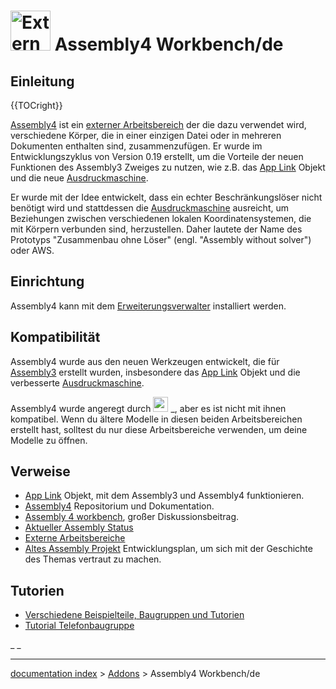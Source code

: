 # <img alt="External workbench icon" src=images/Assembly4_workbench_icon.svg  style="width:64px;"> Assembly4 Workbench/de

## Einleitung


{{TOCright}}

[Assembly4](Assembly4_Workbench/de.md) ist ein [externer Arbeitsbereich](external_workbenches/de.md) der die dazu verwendet wird, verschiedene Körper, die in einer einzigen Datei oder in mehreren Dokumenten enthalten sind, zusammenzufügen. Er wurde im Entwicklungszyklus von Version 0.19 erstellt, um die Vorteile der neuen Funktionen des Assembly3 Zweiges zu nutzen, wie z.B. das [App Link](App_Link/de.md) Objekt und die neue [Ausdruckmaschine](expressions/de.md).

Er wurde mit der Idee entwickelt, dass ein echter Beschränkungslöser nicht benötigt wird und stattdessen die [Ausdruckmaschine](expressions.md) ausreicht, um Beziehungen zwischen verschiedenen lokalen Koordinatensystemen, die mit Körpern verbunden sind, herzustellen. Daher lautete der Name des Prototyps \"Zusammenbau ohne Löser\" (engl. \"Assembly without solver\") oder AWS.

## Einrichtung

Assembly4 kann mit dem [Erweiterungsverwalter](Std_AddonMgr/de.md) installiert werden.

## Kompatibilität

Assembly4 wurde aus den neuen Werkzeugen entwickelt, die für [Assembly3](Assembly3_Workbench/de.md) erstellt wurden, insbesondere das [App Link](App_Link/de.md) Objekt und die verbesserte [Ausdruckmaschine](expressions/de.md).

Assembly4 wurde angeregt durch <img alt="" src=images/A2p_workbench.svg  style="width:24px;"> _, aber es ist nicht mit ihnen kompatibel. Wenn du ältere Modelle in diesen beiden Arbeitsbereichen erstellt hast, solltest du nur diese Arbeitsbereiche verwenden, um deine Modelle zu öffnen.

## Verweise

-   [App Link](App_Link/de.md) Objekt, mit dem Assembly3 und Assembly4 funktionieren.
-   [Assembly4](https://github.com/Zolko-123/FreeCAD_Assembly4) Repositorium und Dokumentation.
-   [Assembly 4 workbench](https://forum.freecadweb.org/viewtopic.php?f=20&t=34806), großer Diskussionsbeitrag.
-   [Aktueller Assembly Status](https://forum.freecadweb.org/viewtopic.php?f=20&t=34583)
-   [Externe Arbeitsbereiche](External_workbenches/de.md)
-   [Altes Assembly Projekt](Assembly_project/de.md) Entwicklungsplan, um sich mit der Geschichte des Themas vertraut zu machen.

## Tutorien

-   [Verschiedene Beispielteile, Baugruppen und Tutorien](https://github.com/Zolko-123/FreeCAD_Examples)
-   [Tutorial Telefonbaugruppe](https://github.com/thermalling/FreeCADAsm4_TutorialSubassembly/)




_ _

---
[documentation index](../README.md) > [Addons](Category_Addons.md) > Assembly4 Workbench/de
